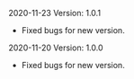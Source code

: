 2020-11-23 Version: 1.0.1
- Fixed bugs for new version.

2020-11-20 Version: 1.0.0
- Fixed bugs for new version.

